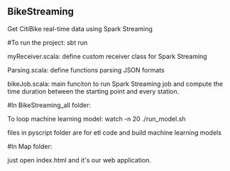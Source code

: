 ## BikeStreaming
Get CitiBike real-time data using Spark Streaming

#To run the project: sbt run

myReceiver.scala: define custom receiver class for Spark Streaming

Parsing.scala: define functions parsing JSON formats

bikeJob.scala: main funciton to run Spark Streaming job and compute the time duration
               between the starting point and every station.

#In BikeStreaming_all folder:

  To loop machine learning model: watch -n 20 ./run_model.sh

  files in pyscript folder are for etl code and build machine learning models
  
#In Map folder:
  
  just open index.html and it's our web application.
